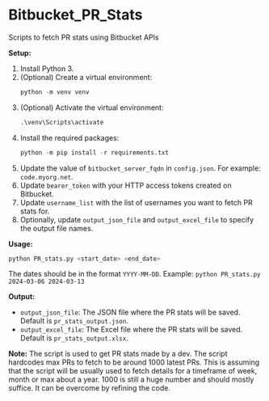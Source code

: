 # Bitbucket_PR_Stats
Scripts to fetch PR stats using Bitbucket APIs

**Setup:**
1) Install Python 3.
2) (Optional) Create a virtual environment:
   ```python
   python -m venv venv
   ```
3) (Optional) Activate the virtual environment:
   ```python
   .\venv\Scripts\activate
   ```
4) Install the required packages:
   ```python
   python -m pip install -r requirements.txt
   ```
5) Update the value of `bitbucket_server_fqdn` in `config.json`. For example: `code.myorg.net`.
6) Update `bearer_token` with your HTTP access tokens created on Bitbucket.
7) Update `username_list` with the list of usernames you want to fetch PR stats for.
8) Optionally, update `output_json_file` and `output_excel_file` to specify the output file names.

**Usage:**
```python
python PR_stats.py <start_date> <end_date>
```
The dates should be in the format `YYYY-MM-DD`.
Example: `python PR_stats.py 2024-03-06 2024-03-13`

**Output:**
- `output_json_file`: The JSON file where the PR stats will be saved. Default is `pr_stats_output.json`.
- `output_excel_file`: The Excel file where the PR stats will be saved. Default is `pr_stats_output.xlsx`.

**Note:**
The script is used to get PR stats made by a dev. The script hardcodes max PRs to fetch to be around 1000 latest PRs. This is assuming that the script will be usually used to fetch details for a timeframe of week, month or max about a year.
1000 is still a huge number and should mostly suffice. It can be overcome by refining the code.